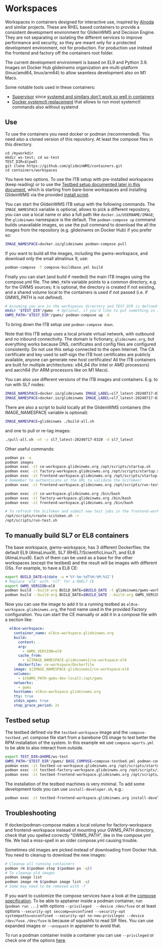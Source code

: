 <!--
SPDX-FileCopyrightText: 2020 Fermi Research Alliance, LLC
SPDX-License-Identifier: Apache-2.0
-->

# Workspaces

Workspaces in containers designed for interactive use, inspired by [Alnoda](https://alnoda.org/) and similar projects.
These are RHEL based containers to provide a consistent development environment for GlideinWMS and Decision Engine.
They are not separating or isolating the different services to improve performance and security, so they are meant only
for a protected development environment, not for production.
For production use instead the frontend and factory off the containers root folder.

The current development environment is based on EL9 and Python 3.9.
Images on Docker Hub glideinwms organization are multi-platform (linux/amd64, linux/arm64) to allow seamless development also on M1 Macs.

Some notable tools used in these containers:

-   [Supervisor](http://supervisord.org/) since [systemd and similars don't work so well in containers](https://docs.docker.com/config/containers/multi-service_container/)
-   [Docker systemctl replacement](https://github.com/gdraheim/docker-systemctl-replacement) that allows to run most systemctl commands also without systemd

## Use

To use the containers you need docker or podman (recommended).
You need also a cloned version of this repository. At least the compose files in this directory.
```
cd /myworkdir
mkdir ws-test; cd ws-test
TEST_DIR=$(pwd)
git clone https://github.com/glideinWMS/containers.git
cd containers/workspaces
```

You have two options. To use the ITB setup with pre-installed workspaces (keep reading) or to use the [Testbed setup documented later in this document](#testbed-setup),
which is starting from bare-bone workspaces and installing GlideinWMS via the provided [install script](testbed-workspace/scripts/install-glideinwms.sh).

You can start the GlideinWMS ITB setup with the following commands.
The `IMAGE_NAMESPACE` variable is optional, allows to pick a different repository, you can use a local name or also a full path like `docker.io/USERNAME/IMAGE`; the `glideinwms` namespace is the default.
The `podman-compose up` command builds unavailable images, so use the pull command to download the all the images from the repository (e.g. glideinwms on Docker Hub) if you prefer so:
```bash
IMAGE_NAMESPACE=docker.io/glideinwms podman-compose pull
```
If you want to build all the images, including the gwms-workspace, and download only the small almalinux 9, use:
```bash
podman-compose -f compose-buildbase.yml build
```
Finally you can start (and build if needed) the main ITB images using the compose.yml file.
The `GMWS_PATH` variable points to a common directory, e.g. for the GWMS sources; it is optional, the directory is created if not existing, and a shared volume local to the containers is used if not passed (i.e. if GMWS_PATH is not defined).
```bash
# Assuming you are in the workspaces directory and TEST_DIR is defined from above
mkdir "$TEST_DIR"/gwms  # Optional, if you'd like to put something in it
GWMS_PATH="$TEST_DIR"/gwms/ podman-compose up -d
```

To bring down the ITB setup use `podman-compose down`.

Note that this ITB setup uses a local private virtual network, with outbound and no inbound connectivity. 
The domain is fictionary, `glideinwms.org`, but everything works because DNS, certificates and config files 
are configured consistently.
Do not use this setup connected to the open Internet. The CA certificate and key used to self-sign the ITB
host certificates are publicly available, anyone can generate new host certificates!
All the ITB containers are built for multiple architectures: x84_64 (for Intel or AMD processors) and aarch64 (for ARM processors like on M1 Macs).

You can also use different versions of the ITB images and containers.
E.g. to run with SL7 nodes:
```bash
IMAGE_NAMESPACE=docker.io/glideinwms IMAGE_LABEL=sl7_latest-20240717-0328 podman-compose pull
IMAGE_NAMESPACE=docker.io/glideinwms IMAGE_LABEL=sl7_latest-20240717-0328 GWMS_PATH=/myworkdir/ws-test/gwms/ podman-compose up -d
```

There are also a script to build locally all the GlideinWMS containers (the IMAGE_NAMESPACE variable is optional):
```bash
IMAGE_NAMESPACE=glideinwms ./build-all.sh
```
and one to pull or re-tag images:
```bash
./pull-all.sh -vt -s sl7_latest-20240717-0328 -d sl7_latest
```

Other useful commands:
```bash
podman ps -a
podman images
podman exec -it ce-workspace.glideinwms.org /opt/scripts/startup.sh
podman exec -it factory-workspace.glideinwms.org /opt/scripts/startup.sh
podman exec -it frontend-workspace.glideinwms.org /opt/scripts/startup.sh
# Remember to authenticate at the URL to validate the SciToken! 
podman exec -it frontend-workspace.glideinwms.org /opt/scripts/run-test.sh

podman exec -it ce-workspace.glideinwms.org /bin/bash
podman exec -it factory-workspace.glideinwms.org /bin/bash
podman exec -it frontend-workspace.glideinwms.org /bin/bash

# To refresh the SciToken and submit new test jobs in the frontend-workspace:
/opt/scripts/create-scitoken.sh -r
/opt/scripts/run-test.sh
```

## To manually build SL7 or EL8 containers

The base workspace, gwms-workspace, has 3 different Dockerfiles: the default EL9 (AlmaLinux9), SL7 (RHEL7/ScientificLinux7), and EL8 (AlmaLinux8).
Each of them can be used as a base for the other workspaces (except the testbed) and the result will be images with different OSs.
For example, to have a EL8 CE:
```bash
export BUILD_DATE=$(date -u +'%Y-%m-%dT%H:%M:%SZ')
# Replace 'el8' with 'sl7' for a RHEL7 CE
export GWMS_VERSION=el8
podman build --build-arg BUILD_DATE=$BUILD_DATE -t glideinwms/gwms-workspace:$GWMS_VERSION -f gwms-workspace/Dockerfile.$GWMS_VERSION  .
podman build --build-arg BUILD_DATE=$BUILD_DATE --build-arg GWMS_VERSION=$GWMS_VERSION -t glideinwms/ce-workspace:$GWMS_VERSION  -f ce-workspace/Dockerfile .
```
Now you can use the image to add it to a running testbed as `el8ce-workspace.glideinwms.org`, the host name used in the provided Factory configuration.
You can start the CE manually or add it in a compose file with a section like:
```yaml
  el8ce-workspace:
    container_name: el8ce-workspace.glideinwms.org
    build:
      context: .
      arg:
        - GWMS_VERSION=el8
      cache_from:
        - ${IMAGE_NAMESPACE-glideinwms}/ce-workspace:el8
      dockerfile: ce-workspace/Dockerfile
    image: ${IMAGE_NAMESPACE-glideinwms}/ce-workspace:el8
    volumes:
      - ${GWMS_PATH-gwms-dev-local}:/opt/gwms
    networks:
      - gwms
    hostname: el8ce-workspace.glideinwms.org
    tty: true
    stdin_open: true
    stop_grace_period: 2s
```


## Testbed setup

The testbed defined via the `testbed-workspace` image and the `compose-testbed.yml` compose file start from a barebone OS image to test better the RPM installation of the system.
In this example we use `compose-wports.yml` to be able to also interact from outside.
```bash
export TEST_DIR=$HOME/ws-test
GWMS_PATH="$TEST_DIR"/gwms/ BASE_COMPOSE=compose-testbed.yml podman-compose -f compose-wports.yml up -d
podman exec -it testbed-ce-workspace.glideinwms.org /opt/scripts/startup.sh
podman exec -it testbed-factory-workspace.glideinwms.org /opt/scripts/install-glideinwms.sh --logserver
podman exec -it testbed-frontend-workspace.glideinwms.org /opt/scripts/install-glideinwms.sh
```
The installation of the testbed machines is very minimal. To add some development tools you can use `install-developer.sh`, e.g.:
```bash
podman exec -it testbed-frontend-workspace.glideinwms.org install-developer.sh
```


## Troubleshooting

If docker/podman-compose makes a local volume for factory-workspace and frontend-workspace instead of mounting your GWMS_PATH directory, check that you spelled correctly "GWMS_PATH", like in the compose.yml file.
We had a miss-spell in an older compose.yml causing trouble.

Sometimes old images are picked instead of downloading from Docker Hub.
You need to cleanup to download the new images:
```bash
# Cleanup all running containers
podman rm $(podman stop $(podman ps -q))
# To cleanup old images
podman image list
podman image rm $(podman image list -q)
# Some may need to be removed with -f
```

If you want to customize the compose services have a look at the [compose specification](https://github.com/compose-spec/compose-spec/blob/main/00-overview.md).
To be able to apptainer inside a podman container, run (`podman run ...`) with options `--privileged  --device /dev/fuse`
or at least options `--security-opt seccomp=unconfined --security-opt systempaths=unconfined --security-opt no-new-privileges --device /dev/fuse`.
`/dev/fuse` is because of squashfs to read SIF files. You can use expanded images or `--unsquash` in apptainer to avoid that.

To run a podman container inside a container you can use `--privileged` or check one of the options [here](https://www.redhat.com/en/blog/podman-inside-container).
